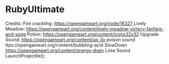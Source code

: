 # RubyUltimate
 Credits:
 Fire crackling: https://opengameart.org/node/16327 
 Lively Meadow: https://opengameart.org/content/lively-meadow-victory-fanfare-and-song 
 Potion: https://opengameart.org/content/icons32x32 
 Upgrade Sound: https://opengameart.org/content/up-3x 
 poison sound ttps://opengameart.org/content/bubbling-acid 
 SlowDown https://opengameart.org/content/energy-drain 
 Lose Sound LaunchProjectile();
